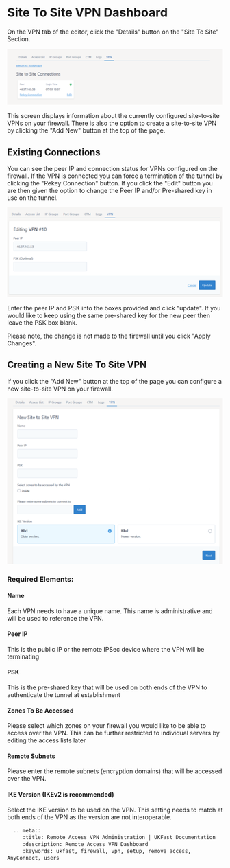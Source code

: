 # Site To Site VPN Dashboard

On the VPN tab of the editor, click the "Details" button on the "Site To Site" Section.

![Site To Site Dashboard](files/editor2_s2s_dash.PNG)

This screen displays information about the currently configured site-to-site VPNs on your firewall.  There is also the option to create a site-to-site VPN by clicking the "Add New" button
at the top of the page.

## Existing Connections

You can see the peer IP and connection status for VPNs configured on the firewall.  If the VPN is connected you can force a termination of the tunnel by clicking the "Rekey Connection" button.  If you click
the "Edit" button you are then given the option to change the Peer IP and/or Pre-shared key in use on the tunnel.

![Edit Peer IP](files/editor2_change_peer_ip.PNG)

Enter the peer IP and PSK into the boxes provided and click "update". If you would like to keep using the same pre-shared key for the new peer then leave the PSK box blank. 

Please note, the change is not made to the firewall until you click "Apply Changes".

## Creating a New Site To Site VPN

If you click the "Add New" button at the top of the page you can configure a new site-to-site VPN on your firewall.

![New S2S VPN](files/editor2_config_new_s2s.PNG)

### Required Elements:

#### Name

Each VPN needs to have a unique name.  This name is administrative and will be used to reference the VPN.

#### Peer IP

This is the public IP or the remote IPSec device where the VPN will be terminating

#### PSK

This is the pre-shared key that will be used on both ends of the VPN to authenticate the tunnel at establishment

#### Zones To Be Accessed

Please select which zones on your firewall you would like to be able to access over the VPN.  This can be further restricted to individual servers by editing the access lists later

#### Remote Subnets

Please enter the remote subnets (encryption domains) that will be accessed over the VPN.

#### IKE Version (IKEv2 is recommended)

Select the IKE version to be used on the VPN.  This setting needs to match at both ends of the VPN as the version are not interoperable.

```eval_rst
  .. meta::
     :title: Remote Access VPN Administration | UKFast Documentation
     :description: Remote Access VPN Dashboard
     :keywords: ukfast, firewall, vpn, setup, remove access, AnyConnect, users
```
